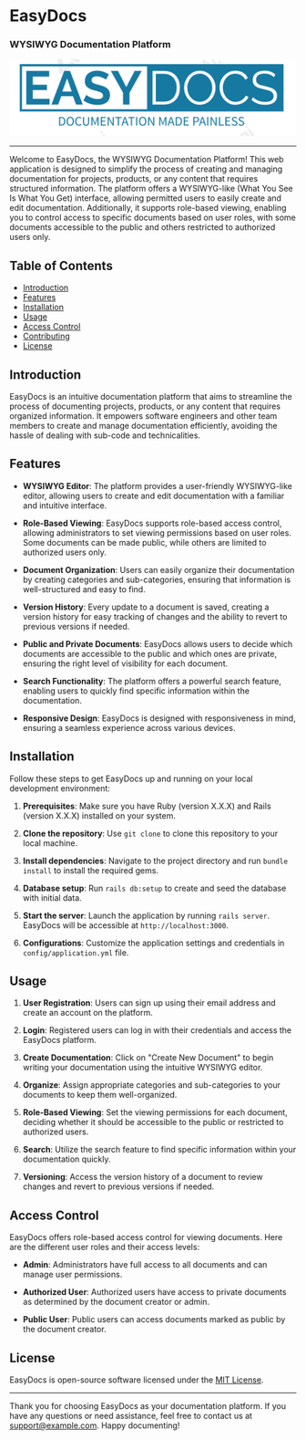 # EasyDocs
### WYSIWYG Documentation Platform

![EasyDocs Logo](./app/assets/images/logo.png)

---

Welcome to EasyDocs, the WYSIWYG Documentation Platform! This web application is designed to simplify the process of creating and managing documentation for projects, products, or any content that requires structured information. The platform offers a WYSIWYG-like (What You See Is What You Get) interface, allowing permitted users to easily create and edit documentation. Additionally, it supports role-based viewing, enabling you to control access to specific documents based on user roles, with some documents accessible to the public and others restricted to authorized users only.

## Table of Contents

- [Introduction](#introduction)
- [Features](#features)
- [Installation](#installation)
- [Usage](#usage)
- [Access Control](#access-control)
- [Contributing](#contributing)
- [License](#license)

## Introduction

EasyDocs is an intuitive documentation platform that aims to streamline the process of documenting projects, products, or any content that requires organized information. It empowers software engineers and other team members to create and manage documentation efficiently, avoiding the hassle of dealing with sub-code and technicalities.

## Features

- **WYSIWYG Editor**: The platform provides a user-friendly WYSIWYG-like editor, allowing users to create and edit documentation with a familiar and intuitive interface.

- **Role-Based Viewing**: EasyDocs supports role-based access control, allowing administrators to set viewing permissions based on user roles. Some documents can be made public, while others are limited to authorized users only.

- **Document Organization**: Users can easily organize their documentation by creating categories and sub-categories, ensuring that information is well-structured and easy to find.

- **Version History**: Every update to a document is saved, creating a version history for easy tracking of changes and the ability to revert to previous versions if needed.

- **Public and Private Documents**: EasyDocs allows users to decide which documents are accessible to the public and which ones are private, ensuring the right level of visibility for each document.

- **Search Functionality**: The platform offers a powerful search feature, enabling users to quickly find specific information within the documentation.

- **Responsive Design**: EasyDocs is designed with responsiveness in mind, ensuring a seamless experience across various devices.

## Installation

Follow these steps to get EasyDocs up and running on your local development environment:

1. **Prerequisites**: Make sure you have Ruby (version X.X.X) and Rails (version X.X.X) installed on your system.

2. **Clone the repository**: Use `git clone` to clone this repository to your local machine.

3. **Install dependencies**: Navigate to the project directory and run `bundle install` to install the required gems.

4. **Database setup**: Run `rails db:setup` to create and seed the database with initial data.

5. **Start the server**: Launch the application by running `rails server`. EasyDocs will be accessible at `http://localhost:3000`.

6. **Configurations**: Customize the application settings and credentials in `config/application.yml` file.

## Usage

1. **User Registration**: Users can sign up using their email address and create an account on the platform.

2. **Login**: Registered users can log in with their credentials and access the EasyDocs platform.

3. **Create Documentation**: Click on "Create New Document" to begin writing your documentation using the intuitive WYSIWYG editor.

4. **Organize**: Assign appropriate categories and sub-categories to your documents to keep them well-organized.

5. **Role-Based Viewing**: Set the viewing permissions for each document, deciding whether it should be accessible to the public or restricted to authorized users.

6. **Search**: Utilize the search feature to find specific information within your documentation quickly.

7. **Versioning**: Access the version history of a document to review changes and revert to previous versions if needed.

## Access Control

EasyDocs offers role-based access control for viewing documents. Here are the different user roles and their access levels:

- **Admin**: Administrators have full access to all documents and can manage user permissions.

- **Authorized User**: Authorized users have access to private documents as determined by the document creator or admin.

- **Public User**: Public users can access documents marked as public by the document creator.

## License

EasyDocs is open-source software licensed under the [MIT License](LICENSE).

---
Thank you for choosing EasyDocs as your documentation platform. If you have any questions or need assistance, feel free to contact us at support@example.com. Happy documenting!